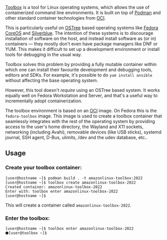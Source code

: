 [Toolbox](https://containertoolbx.org/) is a tool for Linux operating systems, which allows the use of containerized command line environments. It is built on top of [Podman](https://podman.io/) and other standard container technologies from [OCI](https://opencontainers.org/).

This is particularly useful on [OSTree](https://ostree.readthedocs.io/en/latest/) based operating systems like [Fedora CoreOS](https://coreos.fedoraproject.org/) and [Silverblue](https://silverblue.fedoraproject.org/). The intention of these systems is to discourage installation of software on the host, and instead install software as (or in) containers — they mostly don't even have package managers like DNF or YUM. This makes it difficult to set up a development environment or install tools for debugging in the usual way.

Toolbox solves this problem by providing a fully mutable container within which one can install their favourite development and debugging tools, editors and SDKs. For example, it's possible to do `yum install ansible` without affecting the base operating system.

However, this tool doesn't *require* using an OSTree based system. It works equally well on Fedora Workstation and Server, and that's a useful way to incrementally adopt containerization.

The toolbox environment is based on an [OCI](https://www.opencontainers.org/) image. On Fedora this is the `fedora-toolbox` image. This image is used to create a toolbox container that seamlessly integrates with the rest of the operating system by providing access to the user's home directory, the Wayland and X11 sockets, networking (including Avahi), removable devices (like USB sticks), systemd journal, SSH agent, D-Bus, ulimits, /dev and the udev database, etc..

## Usage

### Create your toolbox container:
```
[user@hostname ~]$ podman build . -t amazonlinux-toolbox:2022
[user@hostname ~]$ toolbox create amazonlinux-toolbox-2022
Created container: amazonlinux-toolbox-2022
Enter with: toolbox enter amazonlinux-toolbox-2022
[user@hostname ~]$
```
This will create a container called `amazonlinux-toolbox-2022`.

### Enter the toolbox:
```
[user@hostname ~]$ toolbox enter amazonlinux-toolbox-2022
⬢[user@toolbox ~]$
```
